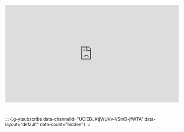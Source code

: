  

<iframe src="https://www.youtube.com/embed/videoseries?list=PLvbRzoDQPkuGMWazx5LPA6y8Ji6tyl0Sp" width="560" height="315" frameborder="0" allowfullscreen></iframe>

 

<p>
<script src="https://apis.google.com/js/platform.js"></script>
</p>
::: {.g-ytsubscribe data-channelid="UCiEDJKtjWUVv-VSmD-jfWTA" data-layout="default" data-count="hidden"}
:::

 
